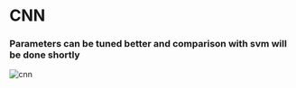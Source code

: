 # CNN
### Parameters can be tuned better and comparison with svm will be done shortly

![cnn](https://user-images.githubusercontent.com/33849722/50567242-9aad3500-0d53-11e9-9b17-4c36d3bbcf8f.png)
